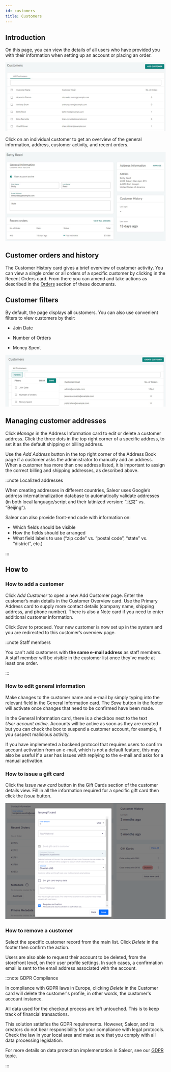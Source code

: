 ```yaml
---
id: customers
title: Customers
---
```


## Introduction

On this page, you can view the details of all users who have provided you with their information when setting up an account or placing an order.

![Customer list](screenshots/customer-list.jpeg)

Click on an individual customer to get an overview of the general information, address, customer activity, and recent orders.

![Customer details](screenshots/customer-details.jpeg)

## Customer orders and history

The Customer History card gives a brief overview of customer activity. You can view a single order or all orders of a specific customer by clicking in the Recent Orders card. From there you can amend and take actions as described in the [Orders](dashboard/orders.md) section of these documents.

## Customer filters

By default, the page displays all customers. You can also use convenient filters to view customers by their:

- Join Date

- Number of Orders

- Money Spent

![](screenshots/customer-filters.jpg)

## Managing customer addresses

Click _Manage_ in the Address Information card to edit or delete a customer address. Click the three dots in the top right corner of a specific address, to set it as the default shipping or billing address.

Use the _Add&nbsp;Address_ button in the top right corner of the Address Book page if a customer asks the administrator to manually add an address. When a customer has more than one address listed, it is important to assign the correct billing and shipping addresses, as described above.

:::note Localized addresses

When creating addresses in different countries, Saleor uses Google’s address internationalization database to automatically validate addresses (in both local language/script and their latinized version: “北京” vs. “Beijing”).

Saleor can also provide front-end code with information on:

- Which fields should be visible
- How the fields should be arranged
- What field labels to use (“zip code” vs. “postal code”, “state” vs. “district”, etc.)

:::

## How to

### How to add a customer

Click _Add Customer_ to open a new Add Customer page. Enter the customer’s main details in the Customer Overview card. Use the Primary Address card to supply more contact details (company name, shipping address, and phone number). There is also a Note card if you need to enter additional customer information.

Click _Save_ to proceed. Your new customer is now set up in the system and you are redirected to this customer’s overview page.

:::note Staff members

You can't add customers with **the same e-mail address** as staff members. A staff member will be visible in the customer list once they've made at least one order.

:::

### How to edit general information

Make changes to the customer name and e-mail by simply typing into the relevant field in the General Information card. The _Save_ button in the footer will activate once changes that need to be confirmed have been made.

In the General Information card, there is a checkbox next to the text _User&nbsp;account&nbsp;active_. Accounts will be active as soon as they are created but you can check the box to suspend a customer account, for example, if you suspect malicious activity.

If you have implemented a backend protocol that requires users to confirm account activation from an e-mail, which is not a default feature, this may also be useful if a user has issues with replying to the e-mail and asks for a manual activation.

### How to issue a gift card

Click the _Issue new card_ button in the Gift Cards section of the customer details view. Fill in all the information required for a specific gift card then click the _Issue_ button.

![Customer gift cards](screenshots/customer-giftcards.png)

### How to remove a customer

Select the specific customer record from the main list. Click _Delete_ in the footer then confirm the action.

Users are also able to request their account to be deleted, from the storefront level, on their user profile settings. In such cases, a confirmation email is sent to the email address associated with the account.

:::note GDPR Compliance

In compliance with GDPR laws in Europe, clicking _Delete_ in the Customer card will delete the customer's profile, in other words, the customer's account instance.

All data used for the checkout process are left untouched. This is to keep track of financial transactions.

This solution satisfies the GDPR requirements.
However, Saleor, and its creators do not bear responsibility for your compliance with legal protocols. Check the law in your local area and make sure that you comply with all data processing legislation.

For more details on data protection implementation in Saleor, see our [GDPR](dashboard/systemwide/gdpr.md) topic.

:::
